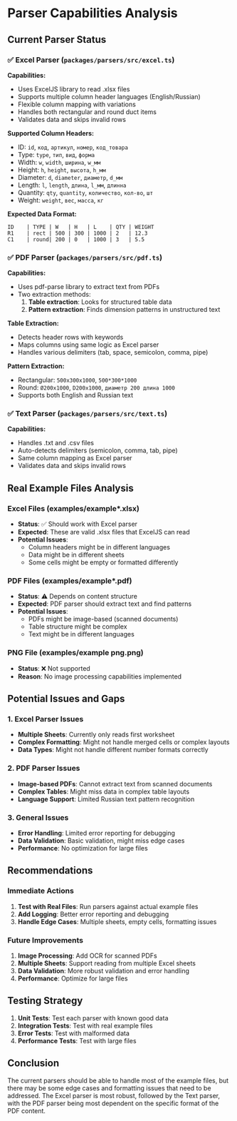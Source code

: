 # Parser Capabilities Analysis

## Current Parser Status

### ✅ **Excel Parser** (`packages/parsers/src/excel.ts`)

**Capabilities:**
- Uses ExcelJS library to read .xlsx files
- Supports multiple column header languages (English/Russian)
- Flexible column mapping with variations
- Handles both rectangular and round duct items
- Validates data and skips invalid rows

**Supported Column Headers:**
- ID: `id`, `код`, `артикул`, `номер`, `код_товара`
- Type: `type`, `тип`, `вид`, `форма`
- Width: `w`, `width`, `ширина`, `w_мм`
- Height: `h`, `height`, `высота`, `h_мм`
- Diameter: `d`, `diameter`, `диаметр`, `d_мм`
- Length: `l`, `length`, `длина`, `l_мм`, `длинна`
- Quantity: `qty`, `quantity`, `количество`, `кол-во`, `шт`
- Weight: `weight`, `вес`, `масса`, `кг`

**Expected Data Format:**
```
ID    | TYPE | W   | H   | L    | QTY | WEIGHT
R1    | rect | 500 | 300 | 1000 | 2   | 12.3
C1    | round| 200 | 0   | 1000 | 3   | 5.5
```

### ✅ **PDF Parser** (`packages/parsers/src/pdf.ts`)

**Capabilities:**
- Uses pdf-parse library to extract text from PDFs
- Two extraction methods:
  1. **Table extraction**: Looks for structured table data
  2. **Pattern extraction**: Finds dimension patterns in unstructured text

**Table Extraction:**
- Detects header rows with keywords
- Maps columns using same logic as Excel parser
- Handles various delimiters (tab, space, semicolon, comma, pipe)

**Pattern Extraction:**
- Rectangular: `500x300x1000`, `500*300*1000`
- Round: `Ø200x1000`, `D200x1000`, `диаметр 200 длина 1000`
- Supports both English and Russian text

### ✅ **Text Parser** (`packages/parsers/src/text.ts`)

**Capabilities:**
- Handles .txt and .csv files
- Auto-detects delimiters (semicolon, comma, tab, pipe)
- Same column mapping as Excel parser
- Validates data and skips invalid rows

## Real Example Files Analysis

### **Excel Files** (examples/example*.xlsx)
- **Status**: ✅ Should work with Excel parser
- **Expected**: These are valid .xlsx files that ExcelJS can read
- **Potential Issues**: 
  - Column headers might be in different languages
  - Data might be in different sheets
  - Some cells might be empty or formatted differently

### **PDF Files** (examples/example*.pdf)
- **Status**: ⚠️ Depends on content structure
- **Expected**: PDF parser should extract text and find patterns
- **Potential Issues**:
  - PDFs might be image-based (scanned documents)
  - Table structure might be complex
  - Text might be in different languages

### **PNG File** (examples/example png.png)
- **Status**: ❌ Not supported
- **Reason**: No image processing capabilities implemented

## Potential Issues and Gaps

### 1. **Excel Parser Issues**
- **Multiple Sheets**: Currently only reads first worksheet
- **Complex Formatting**: Might not handle merged cells or complex layouts
- **Data Types**: Might not handle different number formats correctly

### 2. **PDF Parser Issues**
- **Image-based PDFs**: Cannot extract text from scanned documents
- **Complex Tables**: Might miss data in complex table layouts
- **Language Support**: Limited Russian text pattern recognition

### 3. **General Issues**
- **Error Handling**: Limited error reporting for debugging
- **Data Validation**: Basic validation, might miss edge cases
- **Performance**: No optimization for large files

## Recommendations

### **Immediate Actions**
1. **Test with Real Files**: Run parsers against actual example files
2. **Add Logging**: Better error reporting and debugging
3. **Handle Edge Cases**: Multiple sheets, empty cells, formatting issues

### **Future Improvements**
1. **Image Processing**: Add OCR for scanned PDFs
2. **Multiple Sheets**: Support reading from multiple Excel sheets
3. **Data Validation**: More robust validation and error handling
4. **Performance**: Optimize for large files

## Testing Strategy

1. **Unit Tests**: Test each parser with known good data
2. **Integration Tests**: Test with real example files
3. **Error Tests**: Test with malformed data
4. **Performance Tests**: Test with large files

## Conclusion

The current parsers should be able to handle most of the example files, but there may be some edge cases and formatting issues that need to be addressed. The Excel parser is most robust, followed by the Text parser, with the PDF parser being most dependent on the specific format of the PDF content.


